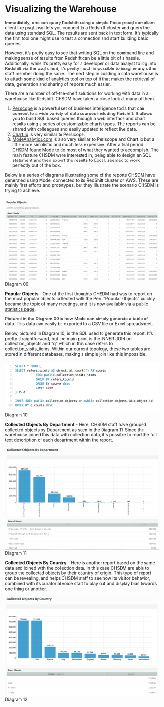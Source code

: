 # Visualizing the Warehouse

Immediately, one can query Redshift using a simple Postegresql compliant client like psql. psql lets you connect to a Redshift cluster and query the data using standard SQL. The results are sent back in text form. It’s typically the first tool one might use to test a connection and start building basic queries.

However, it’s pretty easy to see that writing SQL on the command line and making sense of results from Redshift can be a little bit of a hassle. Additionally, while it’s pretty easy for a developer or data analyst to log into Redshift via the psql client, it’s pretty much impossible to imagine any other staff member doing the same. The next step in building a data warehouse is to attach some kind of analytics tool on top of it that makes the retrieval of data, generation and sharing of reports much easier.

There are a number of off-the-shelf solutions for working with data in a warehouse like Redshift. CHSDM have taken a close look at many of them.

1. [Periscope](http://periscope.io) is a powerful set of business intelligence tools that can connect to a wide variety of data sources including Redshift. It allows you to build SQL based queries through a web interface and chart results using a series of customizable charts types. The reports can be shared with colleagues and easily updated to reflect live data.
2. [Chart.io](http://chart.io) is very similar to Persicope. 
3. [ModeAnalytics.com](http://modeanalytics.com) is also very similar to Periscope and Chart.io but a little more simplistic and much less expensive. After a trial period CHSDM found Mode to do most of what they wanted to accomplish. The main feature CHSDM were interested in, being able to design an SQL statement and then export the results to Excel, seemed to work perfectly out of the box.

Below is a series of diagrams illustrating some of the reports CHSDM have generated using Mode, connected to its RedShift cluster on AWS. These are mainly first efforts and prototypes, but they illustrate the scenario CHSDM is trying to achieve.

![Diagram 09](images/diagram-09.png)
Diagram 09

**Popular Objects** - One of the first thoughts CHSDM had was to report on the most popular objects collected with the Pen. “Popular Objects” quickly became the topic of many meetings, and it is now available via a [public statistics page](http://collection.cooperhewitt.org/stats).

Pictured in the Diagram 09 is how Mode can simply generate a table of data. This data can easily be exported to a CSV file or Excel spreadsheet.

Below, pictured in Diagram 10, is the SQL used to generate this report. It’s pretty straightforward, but the main point is the INNER JOIN on collection_objects and “q” which in this case refers to collection_visits_items. Within our current topology, these two tables are stored in different databases, making a simple join like this impossible.

![Diagram 10](images/diagram-10.png)
Diagram 10

**Collected Objects By Department** - Here, CHSDM staff have grouped collected objects by Department as seen in the Diagram 11. Since the warehouse joined this data with collection data, it's possible to read the full text description of each department within the report.

![Diagram 11](images/diagram-11.png)
Diagram 11

**Collected Objects By Country** - Here is another report based on the same data and joined with the collection data. In this case CHSDM are able to group the collected objects by their country of origin. This type of report can be revealing, and helps CHSDM staff to see how its visitor behavior, combined with its curatorial voice start to play out and display bias towards one thing or another. 

![Diagram 12](images/diagram-12.png)
Diagram 12



